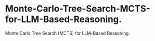# Monte-Carlo-Tree-Search-MCTS-for-LLM-Based-Reasoning.
Monte Carlo Tree Search (MCTS) for LLM-Based Reasoning.
